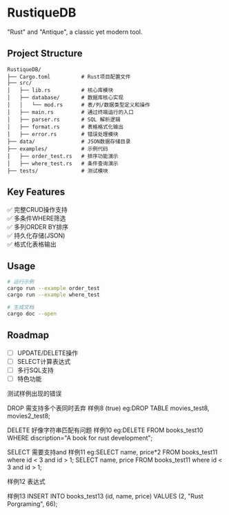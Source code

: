 # RustiqueDB
"Rust" and "Antique", a classic yet modern tool.

## Project Structure
```
RustiqueDB/
├── Cargo.toml          # Rust项目配置文件
├── src/
│   ├── lib.rs          # 核心库模块
│   ├── database/       # 数据库核心实现
│   │   └── mod.rs      # 表/列/数据类型定义和操作
│   ├── main.rs         # 通过终端运行的入口
│   ├── parser.rs       # SQL 解析逻辑
│   ├── format.rs       # 表格格式化输出
│   ├── error.rs        # 错误处理模块
├── data/               # JSON数据存储目录
├── examples/           # 示例代码
│   ├── order_test.rs   # 排序功能演示
│   ├── where_test.rs   # 条件查询演示
├── tests/              # 测试模块
```

## Key Features
✅ 完整CRUD操作支持  
✅ 多条件WHERE筛选  
✅ 多列ORDER BY排序  
✅ 持久化存储(JSON)  
✅ 格式化表格输出  

## Usage
```bash
# 运行示例
cargo run --example order_test
cargo run --example where_test

# 生成文档
cargo doc --open
```

## Roadmap
- [ ] UPDATE/DELETE操作
- [ ] SELECT计算表达式
- [ ] 多行SQL支持
- [ ] 特色功能

测试样例出现的错误

DROP 需支持多个表同时丢弃 样例8 (true)
eg:DROP TABLE movies_test8, movies2_test8;

DELETE 好像字符串匹配有问题 样例10
eg:DELETE FROM books_test10 WHERE discription="A book for rust development";

SELECT 需要支持and 样例11
eg:SELECT name, price*2 FROM books_test11 where id < 3 and id > 1;
SELECT name, price FROM books_test11 where id < 3 and id > 1;

样例12 表达式


样例13 
INSERT INTO books_test13 (id, name, price) VALUES (2, "Rust Porgraming", 66);

